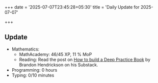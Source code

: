 +++
date = '2025-07-07T23:45:28+05:30'
title = 'Daily Update for 2025-07-07'

+++

## Update

- Mathematics:
  - MathAcademy: 46/45 XP, 11 % MoP
  - Reading: Read the post on [How to build a Deep Practice Book](https://www.losttools.org/p/how-to-build-a-deep-practice-book) by Brandon Hendrickson on his Substack.
- Programming: 0 hours
- Typing: 0/10 minutes
